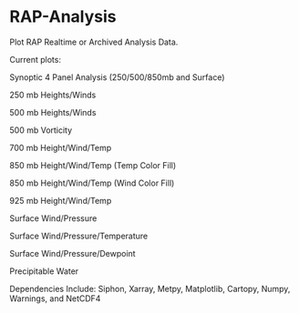 # RAP-Analysis

Plot RAP Realtime or Archived Analysis Data.

Current plots:

Synoptic 4 Panel Analysis (250/500/850mb and Surface)

250 mb Heights/Winds

500 mb Heights/Winds

500 mb Vorticity

700 mb Height/Wind/Temp

850 mb Height/Wind/Temp (Temp Color Fill)

850 mb Height/Wind/Temp (Wind Color Fill)

925 mb Height/Wind/Temp

Surface Wind/Pressure

Surface Wind/Pressure/Temperature

Surface Wind/Pressure/Dewpoint

Precipitable Water


Dependencies Include: Siphon, Xarray, Metpy, Matplotlib, Cartopy, Numpy, Warnings, and NetCDF4
